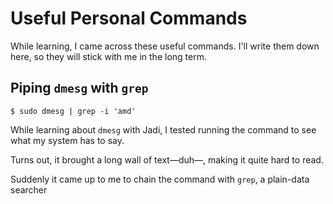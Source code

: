# Useful Personal Commands

While learning, I came across these useful commands. I'll write them down here, so they will stick with me in the long term.

## Piping `dmesg` with `grep`

```
$ sudo dmesg | grep -i 'amd'
```
While learning about `dmesg` with Jadi, I tested running the command to see what my system has to say.  

Turns out, it brought a long wall of text—duh—, making it quite hard to read. 

Suddenly it came up to me to chain the command with `grep`, a plain-data searcher 